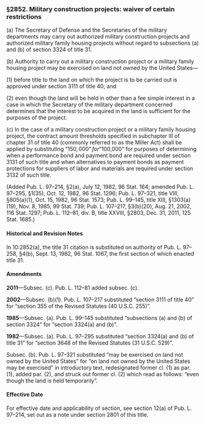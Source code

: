 ### §2852. Military construction projects: waiver of certain restrictions ###

(a) The Secretary of Defense and the Secretaries of the military departments may carry out authorized military construction projects and authorized military family housing projects without regard to subsections (a) and (b) of section 3324 of title 31.

(b) Authority to carry out a military construction project or a military family housing project may be exercised on land not owned by the United States—

(1) before title to the land on which the project is to be carried out is approved under section 3111 of title 40; and

(2) even though the land will be held in other than a fee simple interest in a case in which the Secretary of the military department concerned determines that the interest to be acquired in the land is sufficient for the purposes of the project.

(c) In the case of a military construction project or a military family housing project, the contract amount thresholds specified in subchapter III of chapter 31 of title 40 (commonly referred to as the Miller Act) shall be applied by substituting “$150,000” for “$100,000” for purposes of determining when a performance bond and payment bond are required under section 3131 of such title and when alternatives to payment bonds as payment protections for suppliers of labor and materials are required under section 3132 of such title.

(Added Pub. L. 97–214, §2(a), July 12, 1982, 96 Stat. 164; amended Pub. L. 97–295, §1(35), Oct. 12, 1982, 96 Stat. 1296; Pub. L. 97–321, title VIII, §805(a)(1), Oct. 15, 1982, 96 Stat. 1573; Pub. L. 99–145, title XIII, §1303(a)(19), Nov. 8, 1985, 99 Stat. 739; Pub. L. 107–217, §3(b)(20), Aug. 21, 2002, 116 Stat. 1297; Pub. L. 112–81, div. B, title XXVIII, §2803, Dec. 31, 2011, 125 Stat. 1685.)

#### Historical and Revision Notes ####

In 10:2852(a), the title 31 citation is substituted on authority of Pub. L. 97–258, §4(b), Sept. 13, 1982, 96 Stat. 1067, the first section of which enacted title 31.

#### Amendments ####

**2011**—Subsec. (c). Pub. L. 112–81 added subsec. (c).

**2002**—Subsec. (b)(1). Pub. L. 107–217 substituted “section 3111 of title 40” for “section 355 of the Revised Statutes (40 U.S.C. 255)”.

**1985**—Subsec. (a). Pub. L. 99–145 substituted “subsections (a) and (b) of section 3324” for “section 3324(a) and (b)”.

**1982**—Subsec. (a). Pub. L. 97–295 substituted “section 3324(a) and (b) of title 31” for “section 3648 of the Revised Statutes (31 U.S.C. 529)”.

Subsec. (b). Pub. L. 97–321 substituted “may be exercised on land not owned by the United States” for “on land not owned by the United States may be exercised” in introductory text, redesignated former cl. (1) as par. (1), added par. (2), and struck out former cl. (2) which read as follows: “even though the land is held temporarily”.

#### Effective Date ####

For effective date and applicability of section, see section 12(a) of Pub. L. 97–214, set out as a note under section 2801 of this title.